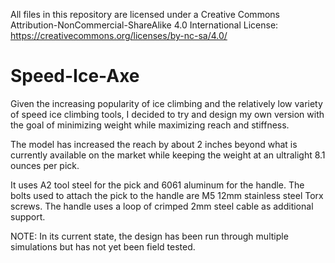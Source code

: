 All files in this repository are licensed under a Creative Commons Attribution-NonCommercial-ShareAlike 4.0 International License:
https://creativecommons.org/licenses/by-nc-sa/4.0/

# Speed-Ice-Axe
Given the increasing popularity of ice climbing and the relatively low variety of speed ice climbing tools, I decided to try and design my own version with the goal of minimizing weight while maximizing reach and stiffness.

The model has increased the reach by about 2 inches beyond what is currently available on the market while keeping the weight at an ultralight 8.1 ounces per pick.

It uses A2 tool steel for the pick and 6061 aluminum for the handle. The bolts used to attach the pick to the handle are M5 12mm stainless steel Torx screws. The handle uses a loop of crimped 2mm steel cable as additional support.

NOTE: In its current state, the design has been run through multiple simulations but has not yet been field tested.
